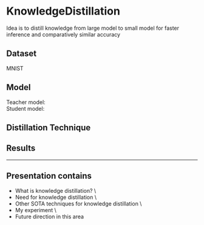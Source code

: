 # KnowledgeDistillation
Idea is to distill knowledge from large model to small model for faster inference and comparatively similar accuracy 

## Dataset
MNIST 

## Model 
Teacher model: \
Student model: 

## Distillation Technique 

## Results 


----------------------------------------------
 ## Presentation contains 
 - What is knowledge distillation? \
 - Need for knowledge distillation \ 
 - Other SOTA techniques for knowledge distillation \
 - My experiment \
 - Future direction in this area 

